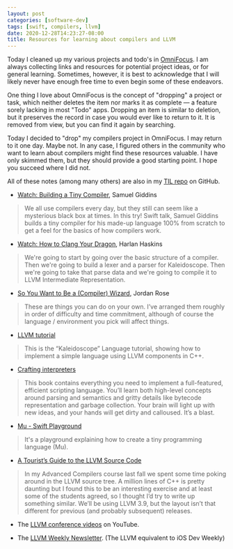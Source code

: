 ```yaml
---
layout: post
categories: [software-dev]
tags: [swift, compilers, llvm]
date: 2020-12-28T14:23:27-08:00
title: Resources for learning about compilers and LLVM
---
```


Today I cleaned up my various projects and todo's in [OmniFocus](https://www.omnigroup.com/omnifocus). I am always collecting links and resources for potential project ideas, or for general learning. Sometimes, however, it is best to acknowledge that I will likely never have enough free time to even begin some of these endeavors.

<!--excerpt-->

One thing I love about OmniFocus is the concept of "dropping" a project or task, which neither deletes the item nor marks it as complete &mdash; a feature sorely lacking in most "Todo" apps. Dropping an item is similar to deletion, but it preserves the record in case you would ever like to return to it. It is removed from view, but you can find it again by searching.

Today I decided to "drop" my compilers project in OmniFocus. I may return to it one day. Maybe not. In any case, I figured others in the community who want to learn about compilers might find these resources valuable. I have only skimmed them, but they should provide a good starting point. I hope you succeed where I did not.

All of these notes (among many others) are also in my [TIL repo](https://github.com/jessesquires/TIL/blob/main/compilers/README.md) on GitHub.

- [Watch: Building a Tiny Compiler](https://academy.realm.io/posts/tryswift-samuel-giddins-building-tiny-compiler-swift-ios/), Samuel Giddins
> We all use compilers every day, but they still can seem like a mysterious black box at times. In this try! Swift talk, Samuel Giddins builds a tiny compiler for his made-up language 100% from scratch to get a feel for the basics of how compilers work.

- [Watch: How to Clang Your Dragon](https://www.skilled.io/u/playgroundscon/how-to-clang-your-dragon), Harlan Haskins
> We're going to start by going over the basic structure of a compiler. Then we're going to build a lexer and a parser for Kaleidoscope. Then we're going to take that parse data and we're going to compile it to LLVM Intermediate Representation.

- [So You Want to Be a (Compiler) Wizard](http://belkadan.com/blog/2016/05/So-You-Want-To-Be-A-Compiler-Wizard/), Jordan Rose
> These are things you can do on your own. I’ve arranged them roughly in order of difficulty and time commitment, although of course the language / environment you pick will affect things.

- [LLVM tutorial](http://www.llvm.org/docs/tutorial/)
> This is the “Kaleidoscope” Language tutorial, showing how to implement a simple language using LLVM components in C++.

- [Crafting interpreters](http://www.craftinginterpreters.com)
> This book contains everything you need to implement a full-featured, efficient scripting language. You’ll learn both high-level concepts around parsing and semantics and gritty details like bytecode representation and garbage collection. Your brain will light up with new ideas, and your hands will get dirty and calloused. It’s a blast.

- [Mu - Swift Playground](https://github.com/marciok/Mu)
> It's a playground explaining how to create a tiny programming language (Mu).

- [A Tourist’s Guide to the LLVM Source Code](https://blog.regehr.org/archives/1453)
> In my Advanced Compilers course last fall we spent some time poking around in the LLVM source tree. A million lines of C++ is pretty daunting but I found this to be an interesting exercise and at least some of the students agreed, so I thought I’d try to write up something similar. We’ll be using LLVM 3.9, but the layout isn’t that different for previous (and probably subsequent) releases.

- The [LLVM conference videos](https://www.youtube.com/c/LLVMPROJ/playlists) on YouTube.

- The [LLVM Weekly Newsletter](http://llvmweekly.org). (The LLVM equivalent to iOS Dev Weekly)
